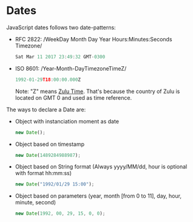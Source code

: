 # Dates

JavaScript dates follows two date-patterns:

- RFC 2822: /WeekDay Month Day Year Hours:Minutes:Seconds Timezone/ 
    ```javascript
    Sat Mar 11 2017 23:49:32 GMT-0300
    ```

- ISO 8601: /Year-Month-DayTimezoneTimeZ/
    ```javascript
    1992-01-29T18:00:00.000Z
    ```

    Note: "Z" means [Zulu Time](https://www.timeanddate.com/time/zones/z). That's because the country of Zulu is located on GMT 0 and used as time reference.

The ways to declare a Date are:

- Object with instanciation moment as date
  ```javascript
  new Date();
  ```

- Object based on timestamp
  ```javascript
  new Date(1489284988987);
  ```

- Object based on String format (Always yyyy/MM/dd, hour is optional with format hh:mm:ss)
  ```javascript
  new Date("1992/01/29 15:00");
  ```

- Object based on parameters (year, month [from 0 to 11], day, hour, minute, second)
  ```javascript
  new Date(1992, 00, 29, 15, 0, 0);
  ```



